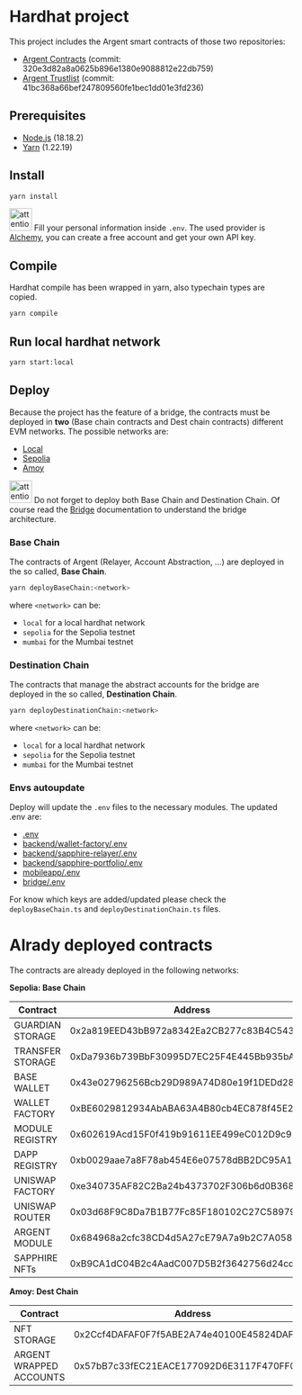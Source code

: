 # Hardhat project

This project includes the Argent smart contracts of those two repositories:

* [Argent Contracts](https://github.com/argentlabs/argent-contracts) (commit: 320e3d82a8a0625b896e1380e9088812e22db759)
* [Argent Trustlist](https://github.com/argentlabs/argent-trustlists) (commit: 41bc368a66bef247809560fe1bec1dd01e3fd236)

## Prerequisites

* [Node.js](https://nodejs.org/en/) (18.18.2)
* [Yarn](https://yarnpkg.com/) (1.22.19)

## Install

```bash
yarn install
```
<img src="https://gitlab-edu.supsi.ch/dti-isin/giuliano.gremlich/progetti_master/2023_2024/manuele-nolli/aa-interoperability/uploads/7247c41762af1229ee0f92b6e0d5573f/attention.png" alt="attention image" width="40" height="auto"> Fill your personal information inside `.env`. The used provider is [Alchemy](https://www.alchemy.com/), you can create a free account and get your own API key.

## Compile
Hardhat compile has been wrapped in yarn, also typechain types are copied.

```bash
yarn compile
```

## Run local hardhat network

```bash
yarn start:local
```

## Deploy 

Because the project has the feature of a bridge, the contracts must be deployed in **two** (Base chain contracts and Dest chain contracts) different EVM networks. The possible networks are:
* [Local](https://hardhat.org/hardhat-network/)
* [Sepolia](https://sepolia.io/)
* [Amoy](https://amoy.polygon.io/)

<img src="https://gitlab-edu.supsi.ch/dti-isin/giuliano.gremlich/progetti_master/2023_2024/manuele-nolli/aa-interoperability/uploads/7247c41762af1229ee0f92b6e0d5573f/attention.png" alt="attention image" width="40" height="auto"> Do not forget to deploy both Base Chain and Destination Chain. Of course read the [Bridge](../bridge/README.md) documentation to understand the bridge architecture.

### Base Chain
The contracts of Argent (Relayer, Account Abstraction, ...) are deployed in the so called, **Base Chain**.

```bash
yarn deployBaseChain:<network>
```

where `<network>` can be:
* `local` for a local hardhat network
* `sepolia` for the Sepolia testnet 
* `mumbai` for the Mumbai testnet

### Destination Chain
The contracts that manage the abstract accounts for the bridge are deployed in the so called, **Destination Chain**.

```bash
yarn deployDestinationChain:<network>
```

where `<network>` can be:
* `local` for a local hardhat network
* `sepolia` for the Sepolia testnet
* `mumbai` for the Mumbai testnet

### Envs autoupdate
Deploy will update the `.env` files to the necessary modules.
The updated .env are:
* [.env](.env)
* [backend/wallet-factory/.env](../backend/wallet-factory/.env)
* [backend/sapphire-relayer/.env](../backend/sapphire-relayer/.env)
* [backend/sapphire-portfolio/.env](../backend/sapphire-portfolio/.env)
* [mobileapp/.env](../mobileapp/.env)
* [bridge/.env](../bridge/basicOffChainBridge/.env)

For know which keys are added/updated please check the `deployBaseChain.ts` and `deployDestinationChain.ts` files.

# Alrady deployed contracts

The contracts are already deployed in the following networks:

**Sepolia: Base Chain**

| Contract         | Address                                    | Env Key                            |
|------------------|--------------------------------------------|------------------------------------|
| GUARDIAN STORAGE | 0x2a819EED43bB972a8342Ea2CB277c83B4C54354D | <network>_GUARDIAN_STORAGE_ADDRESS |
| TRANSFER STORAGE | 0xDa7936b739BbF30995D7EC25F4E445Bb935bAA67 | <network>_TRANSFER_STORAGE_ADDRESS |
| BASE WALLET      | 0x43e02796256Bcb29D989A74D80e19f1DEDd28C75 | <network>_BASE_WALLET_ADDRESS      |
| WALLET FACTORY   | 0xBE6029812934AbABA63A4B80cb4EC878f45E2682 | <network>_WALLET_FACTORY_ADDRESS   |
| MODULE REGISTRY  | 0x602619Acd15F0f419b91611EE499eC012D9c9290 | <network>_MODULE_REGISTRY_ADDRESS  |
| DAPP REGISTRY    | 0xb0029aae7a8F78ab454E6e07578dBB2DC95A13A3 | <network>_DAPP_REGISTRY_ADDRESS    |
| UNISWAP FACTORY  | 0xe340735AF82C2Ba24b4373702F306b6d0B368a41 | <network>_UNISWAP_FACTORY_ADDRESS  |
| UNISWAP ROUTER   | 0x03d68F9C8Da7B1B77Fc85F180102C27C589796D4 | <network>_UNISWAP_ROUTER_ADDRESS   | 
| ARGENT MODULE    | 0x684968a2cfc38CD4d5A27cE79A7a9b2C7A058406 | <network>_ARGENT_MODULE_ADDRESS    |
| SAPPHIRE NFTs    | 0xB9CA1dC04B2c4AadC007D5B2f3642756d24cd5dD | <network>_SAPPHIRE_NFTS_ADDRESS    |

**Amoy: Dest Chain**

| Contract                | Address                                    | Env Key                                   |
|-------------------------|--------------------------------------------|-------------------------------------------|
| NFT STORAGE             | 0x2Ccf4DAFAF0F7f5ABE2A74e40100E45824DAFB11 | <network>_NFT_STORAGE_ADDRESS             |
| ARGENT WRAPPED ACCOUNTS | 0x57bB7c33fEC21EACE177092D6E3117F470FF0BFa | <network>_ARGENT_WRAPPED_ACCOUNTS_ADDRESS |
